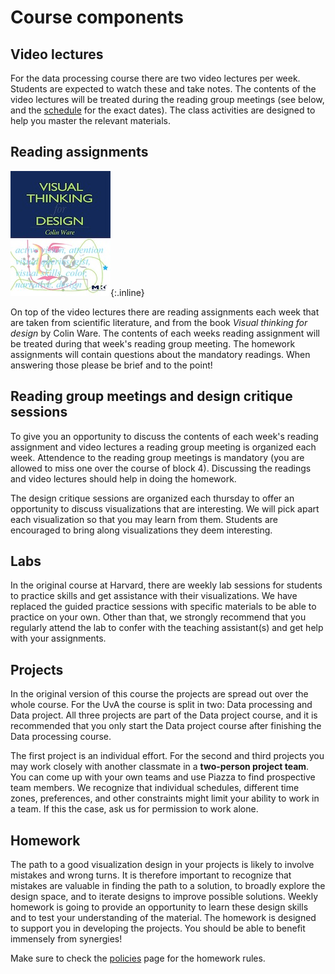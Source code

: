 # Course components

## Video lectures

For the data processing course there are two video lectures per week. Students
are expected to watch these and take notes. The contents of the video lectures
will be treated during the reading group meetings (see below, and the [schedule]
for the exact dates). The class activities are designed to help you master the
relevant materials.

[schedule]: http://data3.mprog.nl/#processing-schedule

## Reading assignments

![Colin Ware](book-visual.jpg){:.inline}

On top of the video lectures there are reading assignments each week that are
taken from scientific literature, and from the book *Visual thinking for
design* by Colin Ware. The contents of each weeks reading assignment will be
treated during that week's reading group meeting. The homework assignments will
contain questions about the mandatory readings. When answering those please be
brief and to the point!

## Reading group meetings and design critique sessions

To give you an opportunity to discuss the contents of each week's reading
assignment and video lectures a reading group meeting is organized each week.
Attendence to the reading group meetings is mandatory (you are allowed to 
miss one over the course of block 4). Discussing the readings and video
lectures should help in doing the homework.

The design critique sessions are organized each thursday to offer an opportunity
to discuss visualizations that are interesting. We will pick apart each 
visualization so that you may learn from them. Students are encouraged to
bring along visualizations they deem interesting.

## Labs

In the original course at Harvard, there are weekly lab sessions for students
to practice skills and get assistance with their visualizations. We have
replaced the guided practice sessions with specific materials to be able to
practice on your own. Other than that, we strongly recommend that you regularly
attend the lab to confer with the teaching assistant(s) and get help with your
assignments.

## Projects

In the original version of this course the projects are spread out over the
whole course. For the UvA the course is split in two: Data processing and
Data project. All three projects are part of the Data project course, and
it is recommended that you only start the Data project course after 
finishing the Data processing course.

The first project is an individual effort. For the second and third projects
you may work closely with another classmate in a **two-person project team**.
You can come up with your own teams and use Piazza to find prospective team
members. We recognize that individual schedules, different time zones,
preferences, and other constraints might limit your ability to work in a team.
If this the case, ask us for permission to work alone.

## Homework

The path to a good visualization design in your projects is likely to involve
mistakes and wrong turns. It is therefore important to recognize that mistakes
are valuable in finding the path to a solution, to broadly explore the design
space, and to iterate designs to improve possible solutions. Weekly homework
is going to provide an opportunity to learn these design skills and to test
your understanding of the material. The homework is designed to support you in
developing the projects. You should be able to benefit immensely from synergies!

Make sure to check the [policies] page for the homework rules.

[policies]: http://data3.mprog.nl/#processing-schedule
 
